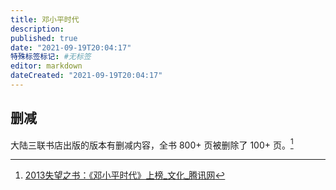 ```yaml
---
title: 邓小平时代
description:
published: true
date: "2021-09-19T20:04:17"
特殊标签标记: #无标签
editor: markdown
dateCreated: "2021-09-19T20:04:17"
---
```


## 删减

大陆三联书店出版的版本有删减内容，全书 800+ 页被删除了 100+ 页。[^012298]

[^012298]: [2013失望之书：《邓小平时代》上榜_文化_腾讯网](https://web.archive.org/web/20180910054001/http://cul.qq.com/a/20140224/012298.htm)
